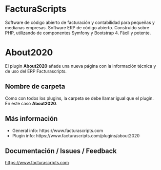 # FacturaScripts
Software de código abierto de facturación y contabilidad para pequeñas y medianas empresas.
Software ERP de código abierto. Construido sobre PHP, utilizando de componentes Symfony y Bootstrap 4.
Fácil y potente.

# About2020
El plugin **About2020** añade una nueva página con la información técnica y de uso
del ERP Facturascripts.

## Nombre de carpeta
Como con todos los plugins, la carpeta se debe llamar igual que el plugin. En este caso **About2020**.


## Más información
<ul>
    <li>General info: https://www.facturascripts.com</li>
    <li>Plugin info:  https://www.facturascripts.com/plugins/about2020</li>
</ul>


## Documentación / Issues / Feedback
https://www.facturascripts.com